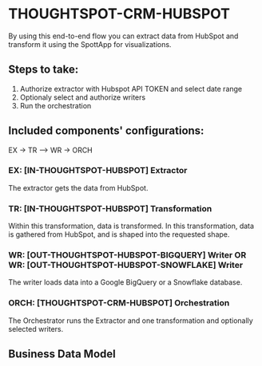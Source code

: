 # THOUGHTSPOT-CRM-HUBSPOT

By using this end-to-end flow you can extract data from HubSpot and transform it using the SpottApp for visualizations.

## Steps to take:
1. Authorize extractor with Hubspot API TOKEN and select date range
2. Optionaly select and authorize writers
3. Run the orchestration

## Included components' configurations:
EX -> TR –> WR -> ORCH

### EX: [IN-THOUGHTSPOT-HUBSPOT] Extractor

The extractor gets the data from HubSpot.

### TR: [IN-THOUGHTSPOT-HUBSPOT] Transformation

Within this transformation, data is transformed. In this transformation, data is gathered from HubSpot, and is shaped into the requested shape.

### WR: [OUT-THOUGHTSPOT-HUBSPOT-BIGQUERY] Writer OR WR: [OUT-THOUGHTSPOT-HUBSPOT-SNOWFLAKE] Writer

The writer loads data into a Google BigQuery or a Snowflake database.

### ORCH: [THOUGHTSPOT-CRM-HUBSPOT] Orchestration

The Orchestrator runs the Extractor and one transformation and optionally selected writers.

## Business Data Model




